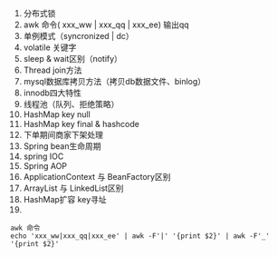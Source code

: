 1. 分布式锁
2. awk 命令( xxx_ww | xxx_qq | xxx_ee) 输出qq
3. 单例模式（syncronized | dc）
4. volatile 关键字
5. sleep & wait区别（notify）
6. Thread join方法
7. mysql数据库拷贝方法（拷贝db数据文件、binlog）
8. innodb四大特性
9. 线程池（队列、拒绝策略）
10. HashMap key null
11. HashMap key final & hashcode
12. 下单期间商家下架处理
13. Spring bean生命周期
14. spring IOC
15. Spring AOP
16. ApplicationContext 与 BeanFactory区别
17. ArrayList 与 LinkedList区别
18. HashMap扩容 key寻址
19. 


```
awk 命令
echo 'xxx_ww|xxx_qq|xxx_ee' | awk -F'|' '{print $2}' | awk -F'_' '{print $2}'
```